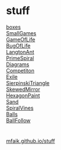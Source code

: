 # stuff

[boxes](boxes) <br>
[SmallGames](Excessive) <br>
[GameOfLife](CellularAutomata/GameOfLife) <br>
[BugOfLife](CellularAutomata/BugOfLife) <br>
[LangtonAnt](CellularAutomata/LangtonAnt)<br>
[PrimeSpiral](PrimeSpiral) <br>
[Diagrams](Diagrams) <br>
[Competiton](Competiton) <br>
[Exile](Exile)<br>
[SierpinskiTriangle](SierpinskiTriangle)<br>
[SkewedMirror](SkewedMirror)<br>
[HexagonPaint](HexagonPaint)<br>
[Sand](CellularAutomata/Sand) <br>
[SpiralVines](SpiralVines) <br>
[Balls](Simulation/Balls) <br>
[BallFollow](Simulation/BallFollowGame)  <br>
# 

[mfaik.github.io/stuff](https://mfaik.github.io/stuff/)

